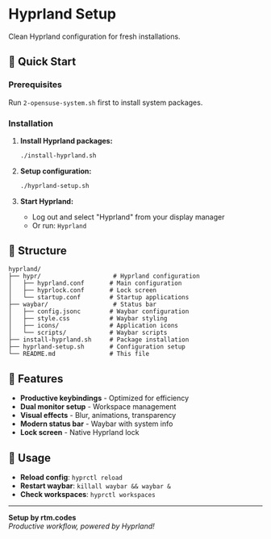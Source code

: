 # Hyprland Setup

Clean Hyprland configuration for fresh installations.

## 🚀 Quick Start

### Prerequisites

Run `2-opensuse-system.sh` first to install system packages.

### Installation

1. **Install Hyprland packages:**

   ```bash
   ./install-hyprland.sh
   ```

2. **Setup configuration:**

   ```bash
   ./hyprland-setup.sh
   ```

3. **Start Hyprland:**
   - Log out and select "Hyprland" from your display manager
   - Or run: `Hyprland`

## 📁 Structure

```
hyprland/
├── hypr/                    # Hyprland configuration
│   ├── hyprland.conf       # Main configuration
│   ├── hyprlock.conf       # Lock screen
│   └── startup.conf        # Startup applications
├── waybar/                  # Status bar
│   ├── config.jsonc        # Waybar configuration
│   ├── style.css           # Waybar styling
│   ├── icons/              # Application icons
│   └── scripts/            # Waybar scripts
├── install-hyprland.sh     # Package installation
├── hyprland-setup.sh       # Configuration setup
└── README.md               # This file
```

## 🎯 Features

- **Productive keybindings** - Optimized for efficiency
- **Dual monitor setup** - Workspace management
- **Visual effects** - Blur, animations, transparency
- **Modern status bar** - Waybar with system info
- **Lock screen** - Native Hyprland lock

## 🔧 Usage

- **Reload config**: `hyprctl reload`
- **Restart waybar**: `killall waybar && waybar &`
- **Check workspaces**: `hyprctl workspaces`

---

**Setup by rtm.codes**  
_Productive workflow, powered by Hyprland!_
